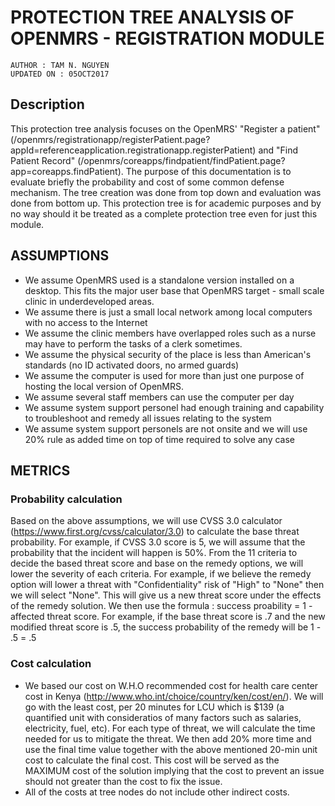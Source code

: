 # PROTECTION TREE ANALYSIS OF OPENMRS - REGISTRATION MODULE

`AUTHOR : TAM N. NGUYEN` <br/>
`UPDATED ON : 05OCT2017` <br/>


## Description
This protection tree analysis focuses on the  OpenMRS' "Register a patient" (/openmrs/registrationapp/registerPatient.page?appId=referenceapplication.registrationapp.registerPatient) and "Find Patient Record" (/openmrs/coreapps/findpatient/findPatient.page?app=coreapps.findPatient). The purpose of this documentation is to evaluate briefly the probability and cost of some common defense mechanism. The tree creation was done from top down and evaluation was done from bottom up. This protection tree is for academic purposes and by no way should it be treated as a complete protection tree even for just this module.

## ASSUMPTIONS
* We assume OpenMRS used is a standalone version installed on a desktop. This fits the major user base that OpenMRS target - small scale clinic in underdeveloped areas.
* We assume there is just a small local network among local computers with no access to the Internet
* We assume the clinic members have overlapped roles such as a nurse may have to perform the tasks of a clerk sometimes.
* We assume the physical security of the place is less than American's standards (no ID activated doors, no armed guards)
* We assume the computer is used for more than just one purpose of hosting the local version of OpenMRS.
* We assume several staff members can use the computer per day
* We assume system support personel had enough training and capability to troubleshoot and remedy all issues relating to the system
* We assume system support personels are not onsite and we will use 20% rule as added time on top of time required to solve any case

## METRICS
### Probability calculation
Based on the above assumptions, we will use CVSS 3.0 calculator (https://www.first.org/cvss/calculator/3.0) to calculate the base threat probability. For example, if CVSS 3.0 score is 5, we will assume that the probability that the incident will happen is 50%. From the 11 criteria to decide the based threat score and base on the remedy options, we will lower the severity of each criteria. For example, if we believe the remedy option will lower a threat with "Confidentiality" risk of "High" to "None" then we will select "None". This will give us a new threat score under the effects of the remedy solution. We then use the formula : success proability = 1 - affected threat score. For example, if the base threat score is .7 and the new modified threat score is .5, the success probability of the remedy will be 1 - .5 = .5 

### Cost calculation
* We based our cost on W.H.O recommended cost for health care center cost in Kenya (http://www.who.int/choice/country/ken/cost/en/). We will go with the least cost, per 20 minutes for LCU which is $139 (a quantified unit with consideratios of many factors such as salaries, electricity, fuel, etc). For each type of threat, we will calculate the time needed for us to mitigate the threat. We then add 20% more time and use the final time value together with the above mentioned 20-min unit cost to calculate the final cost. This cost will be served as the MAXIMUM cost of the solution implying that the cost to prevent an issue should not greater than the cost to fix the issue.
* All of the costs at tree nodes do not include other indirect costs.

